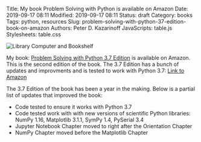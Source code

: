 Title: My book Problem Solving with Python is available on Amazon
Date: 2019-09-17 08:11
Modified: 2019-09-17 08:11
Status: draft
Category: books
Tags: python, resources
Slug: problem-solving-with-python-37-edition-book-on-amazon
Authors: Peter D. Kazarinoff
JavaScripts: table.js
Stylesheets: table.css

![Library Computer and Bookshelf]({static}/posts/pswp_book/images/pswp_book_cover.jpg)

My book: [Problem Solving with Python 3.7 Edition](https://amazon) is available on Amazon. This is the second edition of the book. The 3.7 Edition has a bunch of updates and improvments and is tested to work with Python 3.7: [Link to Amazon](https://www.amazon.com/Problem-Solving-Python-3-6-open-source/dp/179381404X/ref=tmm_pap_swatch_0?_encoding=UTF8&qid=1548391706&sr=8-4) 

The 3.7 Edition of the book has been a year in the making. Below is a partial list of updates that improved the book: 

 * Code tested to ensure it works with Python 3.7
 * Code tested work with with new versions of scientific Python libraries: NumPy 1.16, Matplotlib 3.1.1, SymPy 1.4, PySerial 3.4
 * Jupyter Notebook Chapter moved to right after the Orientation Chapter
 * NumPy Chapter moved before the Matplotlib Chapter
